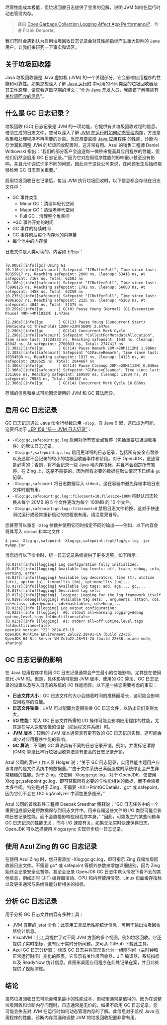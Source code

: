 
<!--
title: 垃圾回收日志记录是否会影响应用性能？
cover: https://cdn.thenewstack.io/media/2024/05/032fd6c0-garbage.jpg
-->

尽管性能成本极低，但垃圾回收日志提供了宝贵的见解，说明 JVM 如何在运行时动态管理内存。

> 译自 [Does Garbage Collection Logging Affect App Performance?](https://thenewstack.io/does-garbage-collection-logging-affect-app-performance/)，作者 Frank Delporte。

我们有时会遇到认为启用垃圾回收日志记录会对其性能指标产生重大影响的 Java 用户。让我们来研究一下事实和误区。

## 关于垃圾回收器

Java 垃圾回收器是 Java 虚拟机 (JVM) 的一个关键部分，它会影响应用程序的性能和可靠性。如果您想深入了解 [Java 运行时](https://thenewstack.io/we-can-have-nice-things-upgrading-to-java-21-is-worth-it/) 中可用的不同类型的垃圾回收器及其工作原理，请查看这篇早期的博文：“[作为 Java 开发人员，我应该了解哪些有关垃圾回收的信息](https://www.azul.com/blog/what-should-i-know-about-garbage-collection-as-a-java-developer/)”。

## 什么是 GC 日志记录？

垃圾回收 (GC) 日志记录是 JVM 的一项功能，它提供有关垃圾回收过程的信息。借助生成的日志文件，您可以深入了解 [JVM 在运行时如何动态管理内存](https://thenewstack.io/java-22-making-java-more-attractive-for-ai-apps-workloads/)，方法是收集和处理程序不再需要的对象。当您想要监控 [Java 应用程序](https://thenewstack.io/java-adapts-to-cloud-native-computing/) 的性能、诊断内存泄漏和调整 JVM 的垃圾回收配置时，这非常有用。Azul 的销售工程师 Daniel Witkowski 指出：“我们的部分客户会追逐每一微秒来提高其应用程序的性能，但他们仍然会启用 GC 日志记录。”“因为它对应用程序性能的影响很小甚至没有影响，并且允许调试许多不同的问题，因此对于这些公司来说，在问题发生后始终能够检索 GC 日志至关重要。”

启用垃圾回收日志记录后，每当 JVM 执行垃圾回收时，以下信息都会存储在日志文件中：

- GC 事件类型
  - Minor GC：清理年轻代空间
  - Major GC：清理老年代空间
  - Full GC：清理整个堆空间
- *GC 事件开始的时间
- GC 事件的持续时间
- GC 事件前后每个内存池的内存量
- 每个池中的内存量

日志文件是人类可读的，内容如下所示：

```

[0.005s][info][gc] Using G1
[0.110s][info][safepoint] Safepoint "ICBufferFull", Time since last: 98355917 ns, Reaching safepoint: 2000 ns, Cleanup: 53416 ns, At safepoint: 7167 ns, Total: 62583 ns
[0.186s][info][safepoint] Safepoint "ICBufferFull", Time since last: 75998125 ns, Reaching safepoint: 1792 ns, Cleanup: 56000 ns, At safepoint: 4458 ns, Total: 62250 ns
[0.235s][info][safepoint] Safepoint "ICBufferFull", Time since last: 48961667 ns, Reaching safepoint: 2125 ns, Cleanup: 45208 ns, At safepoint: 4042 ns, Total: 51375 ns
[0.259s][info][gc       ] GC(0) Pause Young (Normal) (G1 Evacuation Pause) 49M->4M(1032M) 1.472ms
...
[2.290s][info][gc       ] GC(13) Pause Young (Concurrent Start) (Metadata GC Threshold) 120M->23M(560M) 2.647ms
[2.290s][info][gc       ] GC(14) Concurrent Mark Cycle
[2.290s][info][safepoint] Safepoint "CollectForMetadataAllocation", Time since last: 31224333 ns, Reaching safepoint: 1542 ns, Cleanup: 45042 ns, At safepoint: 2700833 ns, Total: 2747417 ns
[2.302s][info][gc       ] GC(14) Pause Remark 28M->28M(112M) 1.986ms
[2.302s][info][safepoint] Safepoint "G1PauseRemark", Time since last: 10354500 ns, Reaching safepoint: 1917 ns, Cleanup: 14125 ns, At safepoint: 2028625 ns, Total: 2044667 ns
[2.306s][info][gc       ] GC(14) Pause Cleanup 28M->28M(112M) 0.048ms
[2.306s][info][safepoint] Safepoint "G1PauseCleanup", Time since last: 3311666 ns, Reaching safepoint: 169500 ns, Cleanup: 11084 ns, At safepoint: 79583 ns, Total: 260167 ns
[2.306s][info][gc       ] GC(14) Concurrent Mark Cycle 16.086ms
```

存储的信息和格式可能因您使用的 JVM 和 GC 算法而异。

## 启用 GC 日志记录

GC 日志记录通过 Java 命令行参数启用 `-Xlog`。自 Java 9 起，这已成为可能，这要归功于 [JEP 158 “统一 JVM 日志记录”](https://openjdk.org/jeps/158)：

- `-Xlog:gc,safepoint:gc.log` 启用对所有安全点暂停（包括重要垃圾回收事件）的默认日志记录。
- `-Xlog:gc*,safepoint:gc.log` 启用更详细的日志记录，包括所有安全点暂停以及通常不会记录的较小的垃圾回收器事件和阶段。对于 OpenJDK，这通常是必需的；否则，将不会记录一些 Java 堆内存指标，并且不会跟踪所有暂停。在 Zing 上，这是不需要的，因为所有必要的数据在默认情况下已经由 `gc` 记录。
- `-Xlog:gc,safepoint` 将日志数据写入 `stdout`，这在容器中避免存储本地日志文件时很有用。
- `-Xlog:gc,safepoint:gc.log::filecount=10,filesize=100M` 将默认日志轮换从每个 20MB 的 5 个文件更改为每个 100MB 的 10 个文件。
- `-Xlog:gc,safepoint:gc.log::filecount=0` 禁用日志文件轮换，这对于快速测试运行或经常重新启动的进程很有用。请注意双冒号。

您甚至可以重复 `-Xlog` 参数并使用它同时指定不同的输出——例如，以下内容会将其写入 `stdout` 和本地文件：

```
$ java -Xlog:gc,safepoint -Xlog:gc,safepoint:/opt/log/gc.log -jar myApp.jar
```

当您运行以下命令时，统一日志记录系统提供了更多选项，如下所示：

```
[0.017s][info][logging] Log configuration fully initialized.
[0.017s][info][logging] Available log levels: off, trace, debug, info, warning, error
[0.017s][info][logging] Available log decorators: time (t), utctime (utc), uptime (u), timemillis (tm), uptimemillis (um),...
[0.017s][info][logging] Available log tags: add, age,... gc,...
[0.017s][info][logging] Described tag sets:
[0.017s][info][logging]  logging: Logging for the log framework itself
[0.019s][debug][logging] Available tag sets: , arguments, attach, cds, cds+class, cds+dynamic, cds+hashtables, cds+heap,...
[0.023s][info ][logging] Log output configuration:
[0.023s][info ][logging]  #0: stdout all=warning,logging=debug uptime,level,tags foldmultilines=false
[0.023s][info ][logging]  #1: stderr all=off uptime,level,tags foldmultilines=false
openjdk version "22" 2024-03-19
OpenJDK Runtime Environment Zulu22.28+91-CA (build 22+36)
OpenJDK 64-Bit Server VM Zulu22.28+91-CA (build 22+36, mixed mode, sharing)
```

## GC 日志记录的影响

在 Java 应用程序中启用 GC 日志记录通常会产生最小的性能影响，尤其是在使用现代 JVM 时。但是，具体影响可能因 JVM 版本、使用的 GC 算法、GC 日志记录的设置以及写入日志的系统的 I/O 性能而异。以下是一些您需要考虑的事实：

- **日志文件大小**：GC 日志文件的大小会随着时间的推移而增长，这可能会影响应用程序的性能。
- **日志文件轮换**：JVM 可以配置为定期轮换 GC 日志文件，以防止它们变得太大。
- **I/O 性能**：写入 GC 日志文件所需的 I/O 操作可能会影响应用程序的性能，尤其是在写入速度较慢的设备（如远程文件系统）时。
- **JVM 版本**：较新的 JVM 版本通常具有更有效的 GC 日志记录实现，这可能会减少对应用程序性能的影响。
- **GC 算法**：不同的 GC 算法具有不同的日志记录开销。例如，并发标记清除 (CMS) 算法比串行垃圾回收算法具有更高的日志记录开销。

Azul 公司的客户工作人员 Holger 说：“关于 GC 日志记录，实用性能主题用户应该考虑的是文件系统中的数据量。”“由于文件系统已满而造成的系统停止会产生非常糟糕的性能。对于 Zing，仅使用 -Xlog:gc:gc.log，对于 OpenJDK，仅使用 -Xlog:gc,safepoint:gc.log，即可获取所有必要的与性能相关的数据，而不会浪费太多空间。特别是对于 Zing，不需要 -XX:+PrintGCDetails、gc* 或 safepoint，因为它们不会在 GCLogAnalyzer 中添加更多图形。”

Azul 公司的首席软件工程师 Deepak Sreedhar 解释说：“GC 日志任务中的一个重要组成部分是将数据保存到日志文件中。用来存储这些文件的 I/O 类型可能会影响日志记录性能，而不会直接影响应用程序本身。” “因此，可能发生的某些问题与 GC 日志记录的性能无关，而与 I/O 速度有关。如果无法实时快速保存日志，OpenJDK 可以选择使用 Xlog:async 实现异步统一日志记录。

## 使用 Azul Zing 的 GC 日志记录

在使用 Azul Zing 时，您只需添加 -Xlog:gc:gc.log，即可指示 Zing 存储垃圾回收器日志文件。不需要 gc* 或 safepoint 等额外参数来增加详细级别，因为 Zing 始终会记录安全点暂停，甚至会记录 OpenJDK GC 日志中默认情况下看不到的其他信息，例如即时 (JIT) 编译器活动、CPU 和内存使用情况、Linux 页面缓存指标以及更多通常与系统性能分析相关的指标。

## 分析 GC 日志记录

用于分析 GC 日志文件内容有多种工具： 

- JVM 自带的 jstat 命令：此实用工具显示性能统计信息，可用于输出垃圾回收器统计信息。
- VisualVM：此工具提供了对不同 JVM 方面的多个视图，例如垃圾回收。它还提供了实时指标，这有助于实时分析问题。您可从 GitHub 下载此工具。
- Azul GC 日志分析器： 读取 GC 日志并将其形象化为一组随时间（主时钟和正常运行时间）变化的图表。它显示有关垃圾回收器、JIT 编译器、系统指标以及 ReadyNow 统计信息。此图形桌面应用程序在此处记录在案，并且此处提供了视频演练。

## 结论

虽然垃圾回收日志可能会带来最小的性能成本，但权衡通常是值得的，因为在调整垃圾回收和诊断内存问题时，日志通常是无价的。如果不启用 GC 日志记录，您可能会失去对 JVM 在运行时如何动态管理内存的了解。此信息对于监视 Java 应用程序的性能、诊断内存泄漏和调整 JVM 的垃圾回收配置非常有用。
